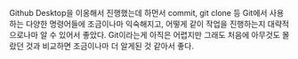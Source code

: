 Github Desktop을 이옹해서 진행했는데 하먼서 commit, git clone 등 Git에서 사용하는 다양한 명령어들에 조금이나마 익숙해지고,
어떻게 같이 작업을 진행하는지 대략적으로나마 알 수 있어서 좋았다.
Git이라는게 아직은 어렵지만 그래도 처음에 아무것도 몰랐던 것과 비교하면 조금이나마 더 알게된 것 같아서 좋다.